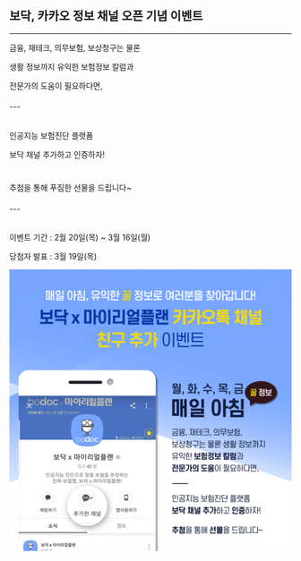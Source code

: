 ## 보닥, 카카오 정보 채널 오픈 기념 이벤트
---

금융, 재테크, 의무보험, 보상청구는 물론

생활 정보까지 유익한 보험정보 칼럼과

전문가의 도움이 필요하다면,

###### ---

인공지능 보험진단 플랫폼

보닥 채널 추가하고 인증하자!  
#

추첨을 통해 푸짐한 선물을 드립니다~

###### ---

이벤트 기간 : 2월 20일(목) ~ 3월 16일(월)

당첨자 발표 : 3월 19일(목)

![alt img](https://raw.githubusercontent.com/aijinet/doctor-contents/master/contents/202002/200220/bodoc_kakao_event.png)